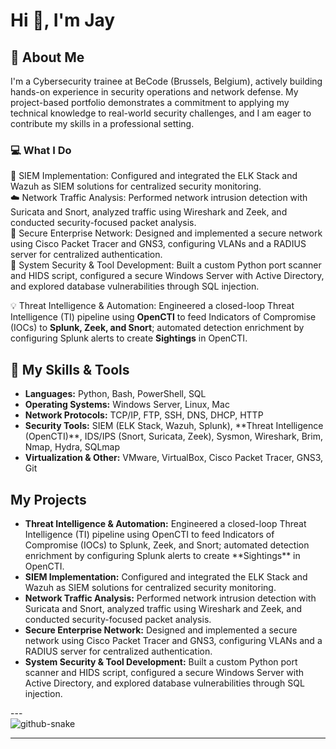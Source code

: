 <h1>Hi 👋, I'm Jay</h1>

<h2>🚀 About Me</h2>
<p>I'm a Cybersecurity trainee at BeCode (Brussels, Belgium), actively building hands-on experience in security operations and network defense. My project-based portfolio demonstrates a commitment to applying my technical knowledge to real-world security challenges, and I am eager to contribute my skills in a professional setting.</p>

<h3>💻 What I Do</h3>
<p>
🔧 SIEM Implementation: Configured and integrated the ELK Stack and Wazuh as SIEM solutions for centralized security monitoring.<br>
☁️ Network Traffic Analysis: Performed network intrusion detection with Suricata and Snort, analyzed traffic using Wireshark and Zeek, and conducted security-focused packet analysis.<br>
🤖 Secure Enterprise Network: Designed and implemented a secure network using Cisco Packet Tracer and GNS3, configuring VLANs and a RADIUS server for centralized authentication.<br>
🐧 System Security & Tool Development: Built a custom Python port scanner and HIDS script, configured a secure Windows Server with Active Directory, and explored database vulnerabilities through SQL injection.

💡 Threat Intelligence & Automation: Engineered a closed-loop Threat Intelligence (TI) pipeline using **OpenCTI** to feed Indicators of Compromise (IOCs) to **Splunk, Zeek, and Snort**; automated detection enrichment by configuring Splunk alerts to create **Sightings** in OpenCTI.
</p>

<h2>🚀 My Skills & Tools</h2>
<ul>
<li><strong>Languages:</strong> Python, Bash, PowerShell, SQL</li>
<li><strong>Operating Systems:</strong> Windows Server, Linux, Mac</li>
<li><strong>Network Protocols:</strong> TCP/IP, FTP, SSH, DNS, DHCP, HTTP</li>
<li><strong>Security Tools:</strong> SIEM (ELK Stack, Wazuh, Splunk), **Threat Intelligence (OpenCTI)**, IDS/IPS (Snort, Suricata, Zeek), Sysmon, Wireshark, Brim, Nmap, Hydra, SQLmap</li>
<li><strong>Virtualization & Other:</strong> VMware, VirtualBox, Cisco Packet Tracer, GNS3, Git</li>
</ul>

<h2>My Projects</h2>
<ul>
<li><strong>Threat Intelligence & Automation:</strong> Engineered a closed-loop Threat Intelligence (TI) pipeline using OpenCTI to feed Indicators of Compromise (IOCs) to Splunk, Zeek, and Snort; automated detection enrichment by configuring Splunk alerts to create **Sightings** in OpenCTI.</li>
<li><strong>SIEM Implementation:</strong> Configured and integrated the ELK Stack and Wazuh as SIEM solutions for centralized security monitoring.</li>
<li><strong>Network Traffic Analysis:</strong> Performed network intrusion detection with Suricata and Snort, analyzed traffic using Wireshark and Zeek, and conducted security-focused packet analysis.</li>
<li><strong>Secure Enterprise Network:</strong> Designed and implemented a secure network using Cisco Packet Tracer and GNS3, configuring VLANs and a RADIUS server for centralized authentication.</li>
<li><strong>System Security & Tool Development:</strong> Built a custom Python port scanner and HIDS script, configured a secure Windows Server with Active Directory, and explored database vulnerabilities through SQL injection.</li>
</ul>
---

<br clear="both">

<picture>
  <source media="(prefers-color-scheme: dark)" srcset="https://raw.githubusercontent.com/tobiasmeyhoefer/tobiasmeyhoefer/output/github-snake-dark.svg" />
  <source media="(prefers-color-scheme: light)" srcset="https://raw.githubusercontent.com/tobiasmeyhoefer/tobiasmeyhoefer/output/github-snake.svg" />
  <img alt="github-snake" src="https://raw.githubusercontent.com/tobiasmeyhoefer/tobiasmeyhoefer/output/github-snake.svg" />
</picture>

---